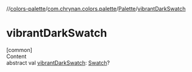 //[colors-palette](../../../index.md)/[com.chrynan.colors.palette](../index.md)/[Palette](index.md)/[vibrantDarkSwatch](vibrant-dark-swatch.md)



# vibrantDarkSwatch  
[common]  
Content  
abstract val [vibrantDarkSwatch](vibrant-dark-swatch.md): [Swatch](../-swatch/index.md)?  



